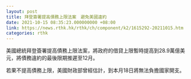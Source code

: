 ```yaml
---
layout: post
title: 拜登簽署提高債務上限法案　避免美國違約
date: 2021-10-15 08:35:23.000000000 +08:00
link: https://news.rthk.hk/rthk/ch/component/k2/1615292-20211015.htm
categories: rthk
---
```


美國總統拜登簽署提高債務上限法案，將政府的借貸上限暫時提高到28.9萬億美元，將債務違約的最後限期推遲至12月。

若果不提高債務上限，美國財政部曾經估計，到本月18日將無法負擔國家開支。
